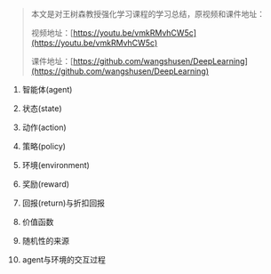 > 本文是对王树森教授强化学习课程的学习总结，原视频和课件地址： 
> 
> 视频地址：[https://youtu.be/vmkRMvhCW5c](https://youtu.be/vmkRMvhCW5c) 
> 
> 课件地址：[https://github.com/wangshusen/DeepLearning](https://github.com/wangshusen/DeepLearning) 

1. 智能体(agent)

2. 状态(state)

3. 动作(action)


4. 策略(policy)


5. 环境(environment)


6. 奖励(reward)


7. 回报(return)与折扣回报


8. 价值函数


9. 随机性的来源


10. agent与环境的交互过程


